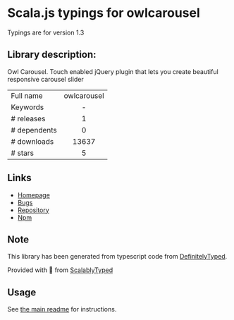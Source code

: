 
# Scala.js typings for owlcarousel

Typings are for version 1.3

## Library description:
Owl Carousel. Touch enabled jQuery plugin that lets you create beautiful responsive carousel slider

|                    |                 |
| ------------------ | :-------------: |
| Full name          | owlcarousel |
| Keywords           | - |
| # releases         | 1 |
| # dependents       | 0 |
| # downloads        | 13637 |
| # stars            | 5 |

## Links
- [Homepage](https://github.com/OwlFonk/OwlCarousel)
- [Bugs](https://github.com/OwlFonk/OwlCarousel/issues)
- [Repository](https://github.com/OwlFonk/OwlCarousel)
- [Npm](https://www.npmjs.com/package/owlcarousel)
    


## Note
This library has been generated from typescript code from [DefinitelyTyped](https://definitelytyped.org).

Provided with :purple_heart: from [ScalablyTyped](https://github.com/oyvindberg/ScalablyTyped)

## Usage
See [the main readme](../../readme.md) for instructions.


